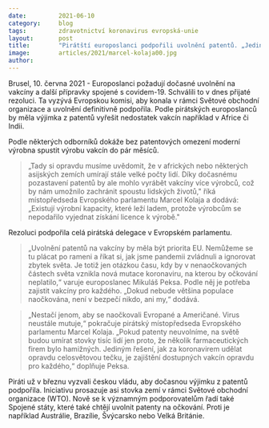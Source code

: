 ```yaml
---
date:         2021-06-10
category:     blog
tags:         zdravotnictví koronavirus evropská-unie
layout:       post
title:        "Pirátští europoslanci podpořili uvolnění patentů. „Jediná cesta, jak ochránit všechny,“ říkají"
image:        articles/2021/marcel-kolaja00.jpg
author:       
---
```




Brusel, 10. června 2021 - Europoslanci požadují dočasné uvolnění na vakcíny a další přípravky spojené s covidem-19. Schválili to v dnes přijaté rezoluci. Ta vyzývá Evropskou komisi, aby konala v rámci Světové obchodní organizace a uvolnění definitivně podpořila. Podle pirátských europoslanců by měla výjimka z patentů vyřešit nedostatek vakcín například v Africe či Indii.

Podle některých odborníků dokáže bez patentových omezení moderní výrobna spustit výrobu vakcín do pár měsíců. 

> „Tady si opravdu musíme uvědomit, že v afrických nebo některých asijských zemích umírají stále velké počty lidí. Díky dočasnému pozastavení patentů by ale mohlo vyrábět vakcíny více výrobců, což by nám umožnilo zachránit spoustu lidských životů," říká místopředseda Evropského parlamentu Marcel Kolaja a dodává: „Existují výrobní kapacity, které leží ladem, protože výrobcům se nepodařilo vyjednat získání licence k výrobě."

Rezoluci podpořila celá pirátská delegace v Evropském parlamentu. 

> „Uvolnění patentů na vakcíny by měla být priorita EU. Nemůžeme se tu plácat po rameni a říkat si, jak jsme pandemii zvládnuli a ignorovat zbytek světa. Je totiž jen otázkou času, kdy by v nenaočkovaných částech světa vznikla nová mutace koronaviru, na kterou by očkování neplatilo,“ varuje europoslanec Mikuláš Peksa. Podle něj je potřeba zajistit vakcíny pro každého. „Dokud nebude většina populace naočkována, není v bezpečí nikdo, ani my,“ dodává.

> „Nestačí jenom, aby se naočkovali Evropané a Američané. Virus neustále mutuje,“ pokračuje pirátský místopředseda Evropského parlamentu Marcel Kolaja. „Pokud patenty neuvolníme, na světě budou umírat stovky tisíc lidí jen proto, že několik farmaceutických firem bylo hamižných. Jediným řešení, jak za koronavirem udělat opravdu celosvětovou tečku, je zajištění dostupných vakcín opravdu pro každého,“ doplňuje Peksa.

Piráti už v březnu vyzvali českou vládu, aby dočasnou výjimku z patentů podpořila. Iniciativu prosazuje asi stovka zemí v rámci Světové obchodní organizace (WTO). Nově se k významným podporovatelům řadí také Spojené státy, které také chtějí uvolnit patenty na očkování. Proti je například Austrálie, Brazílie, Švýcarsko nebo Velká Británie.
